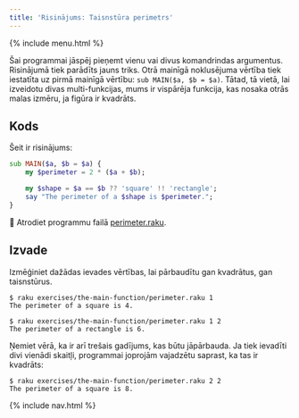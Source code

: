 ```yaml
---
title: 'Risinājums: Taisnstūra perimetrs'
---
```


{% include menu.html %}

Šai programmai jāspēj pieņemt vienu vai divus komandrindas argumentus. Risinājumā tiek parādīts jauns triks. Otrā mainīgā noklusējuma vērtība tiek iestatīta uz pirmā mainīgā vērtību: `sub MAIN($a, $b = $a)`. Tātad, tā vietā, lai izveidotu divas multi-funkcijas, mums ir vispārēja funkcija, kas nosaka otrās malas izmēru, ja figūra ir kvadrāts.

## Kods

Šeit ir risinājums:

```raku
sub MAIN($a, $b = $a) {
    my $perimeter = 2 * ($a + $b);

    my $shape = $a == $b ?? 'square' !! 'rectangle';
    say "The perimeter of a $shape is $perimeter.";
}
```

🦋 Atrodiet programmu failā [perimeter.raku](https://github.com/ash/raku-course/blob/master/exercises/the-main-function/perimeter.raku).

## Izvade

Izmēģiniet dažādas ievades vērtības, lai pārbaudītu gan kvadrātus, gan taisnstūrus.

```console
$ raku exercises/the-main-function/perimeter.raku 1    
The perimeter of a square is 4.

$ raku exercises/the-main-function/perimeter.raku 1 2
The perimeter of a rectangle is 6.
```

Ņemiet vērā, ka ir arī trešais gadījums, kas būtu jāpārbauda. Ja tiek ievadīti divi vienādi skaitļi, programmai joprojām vajadzētu saprast, ka tas ir kvadrāts:

```console
$ raku exercises/the-main-function/perimeter.raku 2 2
The perimeter of a square is 8.
```

{% include nav.html %}
